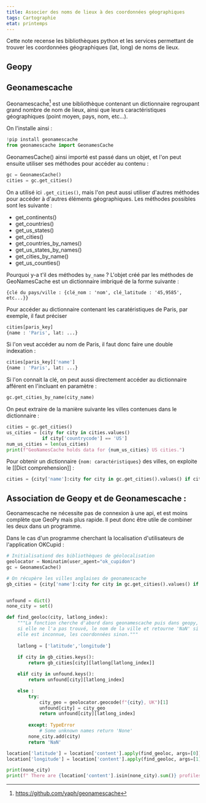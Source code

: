 ```yaml
---
title: Associer des noms de lieux à des coordonnées géographiques
tags: Cartographie
etat: printemps
---
```

Cette note recense les bibliothèques python et les services permettant de trouver les coordonnées géographiques (lat, long) de noms de lieux.

## Geopy

## Geonamescache

Geonamescache[^1] est une bibliothèque contenant un dictionnaire regroupant grand nombre de nom de lieux, ainsi que leurs caractéristiques géographiques (point moyen, pays, nom, etc...).

[^1]: https://github.com/yaph/geonamescache

On l'installe ainsi :

```python
!pip install geonamescache
from geonamescache import GeonamesCache
````

GeonamesCache() ainsi importé est passé dans un objet, et l'on peut ensuite utiliser ses méthodes pour accéder au contenu :

```python
gc = GeonamesCache()
cities = gc.get_cities()
````

On a utilisé ici `.get_cities()`, mais l'on peut aussi utiliser d'autres méthodes pour accéder à d'autres éléments géographiques. Les méthodes possibles sont les suivante :

- get_continents()
- get_countries()
- get_us_states()
- get_cities()
- get_countries_by_names()
- get_us_states_by_names()
- get_cities_by_name()
- get_us_counties()

Pourquoi y-a t'il des méthodes `by_name` ? L'objet créé par les méthodes de GeoNamesCache est un dictionnaire imbriqué de la forme suivante :

`{clé du pays/ville : {clé_nom : 'nom', clé_latitude : '45,9585', etc...}}`

Pour accéder au dictionnaire contenant les caratéristiques de Paris, par exemple, il faut préciser 

```python
cities[paris_key]
{name : 'Paris', lat: ...}
````

Si l'on veut accéder au nom de Paris, il faut donc faire une double indexation :

```python
cities[paris_key]['name']
{name : 'Paris', lat: ...}
````

Si l'on connait la clé, on peut aussi directement accéder au dictionnaire afférent en l'incluant en paramètre :

```python
gc.get_cities_by_name(city_name)
````

On peut extraire de la manière suivante les villes contenues dans le dictionnaire :

```python
cities = gc.get_cities()
us_cities = [city for city in cities.values()
             if city['countrycode'] == 'US']
num_us_cities = len(us_cities)
print(f"GeoNamesCache holds data for {num_us_cities} US cities.")
````

Pour obtenir un dictionnaire `{nom: caractéristiques}` des villes, on exploite le [[Dict comprehension]] :

```python
cities = {city['name']:city for city in gc.get_cities().values() if city['countrycode'] == 'GB'}
```

## Association de Geopy et de Geonamescache :

Geonamescache ne nécessite pas de connexion à une api, et est moins complète que GeoPy mais plus rapide. Il peut donc être utile de combiner les deux dans un programme.

Dans le cas d'un programme cherchant la localisation d'utilisateurs de l'application OKCupid :

```python
# Initialisationd des bibliothèques de géolocalisation
geolocator = Nominatim(user_agent="ok_cupidon")
gc = GeonamesCache()

# On récupère les villes anglaises de geonamescache
gb_cities = {city['name']:city for city in gc.get_cities().values() if city['countrycode'] == 'GB'}


unfound = dict()
none_city = set()

def find_geoloc(city, latlong_index):
    """La fonction cherche d'abord dans geonamescache puis dans geopy,
	si elle ne l'a pas trouvé, le nom de la ville et retourne 'NaN' si
	elle est inconnue, les coordonnées sinon.""" 
	
    latlong = ['latitude','longitude']
    
    if city in gb_cities.keys():
        return gb_cities[city][latlong[latlong_index]]

    elif city in unfound.keys():
        return unfound[city][latlong_index]

    else :
        try:
            city_geo = geolocator.geocode(f"{city}, UK")[1]
            unfound[city] = city_geo
            return unfound[city][latlong_index]
			
        except: TypeError
            # Some unknown names return 'None'
        none_city.add(city)
        return 'NaN'

location['latitude'] = location['content'].apply(find_geoloc, args=[0])
location['longitude'] = location['content'].apply(find_geoloc, args=[1])

print(none_city)
print(f" There are {location['content'].isin(none_city).sum()} profiles that couldn't be located")
````
